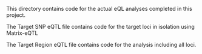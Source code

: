 This directory contains code for the actual eQL analyses completed in this project.

The Target SNP eQTL file contains code for the target loci in isolation using Matrix-eQTL

The Target Region eQTL file contains code for the analysis including all loci.
